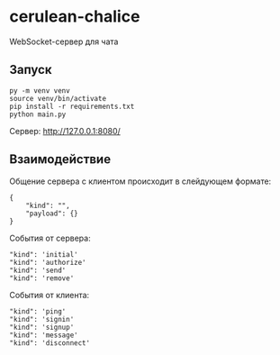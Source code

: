 # cerulean-chalice

WebSocket-сервер для чата

## Запуск

````
py -m venv venv
source venv/bin/activate
pip install -r requirements.txt
python main.py
````

Сервер: http://127.0.0.1:8080/

## Взаимодействие

Общение сервера с клиентом происходит в слейдующем формате:
````
{
    "kind": "",
    "payload": {}
}
````

События от сервера:
````
"kind": 'initial'
"kind": 'authorize'
"kind": 'send'
"kind": 'remove'
````

События от клиента:
````
"kind": 'ping'
"kind": 'signin'
"kind": 'signup'
"kind": 'message'
"kind": 'disconnect'
````

